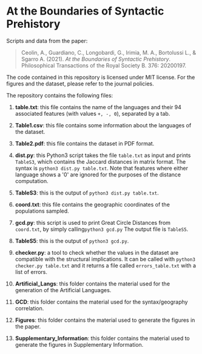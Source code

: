 # At the Boundaries of Syntactic Prehistory

Scripts and data from the paper:

> Ceolin, A., Guardiano, C., Longobardi, G., Irimia, M. A., Bortolussi L., & Sgarro A. (2021). *At the Boundaries of Syntactic Prehistory*. Philosophical Transactions of the Royal Society B. 376: 20200197. 

The code contained in this repository is licensed under MIT license. For the figures and the dataset, please refer to the journal policies.

The repository contains the following files:

1. **table.txt**: this file contains the name of the languages and their 94 associated features (with values ```+, -, 0```), separated by a tab. 

2. **Table1.csv**: this file contains some information about the languages of the dataset.

3. **Table2.pdf**: this file contains the dataset in PDF format.

4. **dist.py**: this Python3 script takes the file ```table.txt``` as input and prints ```TableS3```, which contains the Jaccard distances in matrix format. The syntax is ```python3 dist.py table.txt```. Note that features where either language shows a '0' are ignored for the purposes of the distance computation.

5. **TableS3**: this is the output of ```python3 dist.py table.txt```.

6. **coord.txt**: this file contains the geographic coordinates of the populations sampled.

7. **gcd.py**: this script is used to print Great Circle Distances from ```coord.txt```, by simply calling```python3 gcd.py``` The output file is ```TableS5```.

8. **TableS5**: this is the output of ```python3 gcd.py```.

9.  **checker.py**: a tool to check whether the values in the dataset are compatible with the structural implications. It can be called with ```python3 checker.py table.txt``` and it returns a file called ```errors_table.txt``` with a list of errors.   

10. **Artificial_Langs**: this folder contains the material used for the generation of the Artificial Languages.

11. **GCD**: this folder contains the material used for the syntax/geography correlation.

12. **Figures**: this folder contains the material used to generate the figures in the paper.

13. **Supplementary_Information**: this folder contains the material used to generate the figures in Supplementary Information.



